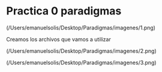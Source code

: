 # Practica 0 paradigmas

(/Users/emanuelsolis/Desktop/Paradigmas/imagenes/1.png)

Creamos los archivos que vamos a utilizar 

(/Users/emanuelsolis/Desktop/Paradigmas/imagenes/2.png)

(/Users/emanuelsolis/Desktop/Paradigmas/imagenes/3.png)




